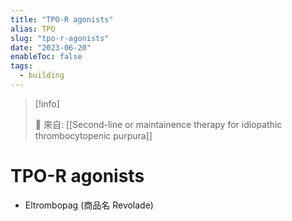 ```yaml
---
title: "TPO-R agonists"
alias: TPO
slug: "tpo-r-agonists"
date: "2023-06-20"
enableToc: false
tags:
  - building
---
```


> [!info]
>
> 🌱 來自: [[Second-line or maintainence therapy for idiopathic thrombocytopenic purpura]]

# TPO-R agonists

- Eltrombopag (商品名 Revolade)
